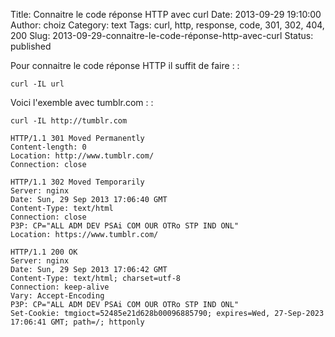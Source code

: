 Title: Connaitre le code réponse HTTP avec curl
Date: 2013-09-29 19:10:00
Author: choiz
Category: text
Tags: curl, http, response, code, 301, 302, 404, 200
Slug: 2013-09-29-connaitre-le-code-réponse-http-avec-curl
Status: published

Pour connaitre le code réponse HTTP il suffit de faire : :

    curl -IL url

Voici l'exemble avec tumblr.com : :

    curl -IL http://tumblr.com

    HTTP/1.1 301 Moved Permanently
    Content-length: 0
    Location: http://www.tumblr.com/
    Connection: close

    HTTP/1.1 302 Moved Temporarily
    Server: nginx
    Date: Sun, 29 Sep 2013 17:06:40 GMT
    Content-Type: text/html
    Connection: close
    P3P: CP="ALL ADM DEV PSAi COM OUR OTRo STP IND ONL"
    Location: https://www.tumblr.com/

    HTTP/1.1 200 OK
    Server: nginx
    Date: Sun, 29 Sep 2013 17:06:42 GMT
    Content-Type: text/html; charset=utf-8
    Connection: keep-alive
    Vary: Accept-Encoding
    P3P: CP="ALL ADM DEV PSAi COM OUR OTRo STP IND ONL"
    Set-Cookie: tmgioct=52485e21d628b00096885790; expires=Wed, 27-Sep-2023 17:06:41 GMT; path=/; httponly
